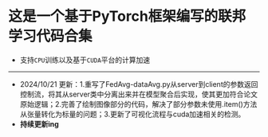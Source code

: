 # 这是一个基于PyTorch框架编写的联邦学习代码合集
- 支持`CPU`训练以及基于`CUDA`平台的计算加速
---
- 2024/10/21 更新：1.重写了FedAvg-dataAvg.py从server到client的参数返回控制流，将其从server类中分离出来并在模型聚合后实现，使其更加符合论文原始逻辑；2.完善了绘制图像部分的代码，解决了部分参数未使用.item()方法从张量转化为标量的问题；3.更新了可视化流程与cuda加速相关的检测。
- **持续更新ing**